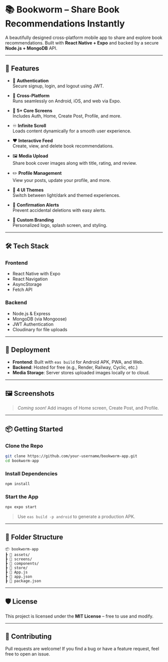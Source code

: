 
# 📚 Bookworm – Share Book Recommendations Instantly

A beautifully designed cross-platform mobile app to share and explore book recommendations. Built with **React Native + Expo** and backed by a secure **Node.js + MongoDB** API.

---

## 🌟 Features

- 🔐 **Authentication**  
  Secure signup, login, and logout using JWT.

- 📱 **Cross-Platform**  
  Runs seamlessly on Android, iOS, and web via Expo.

- 🧭 **5+ Core Screens**  
  Includes Auth, Home, Create Post, Profile, and more.

- ♾️ **Infinite Scroll**  
  Loads content dynamically for a smooth user experience.

- ❤️ **Interactive Feed**  
  Create, view, and delete book recommendations.

- 🖼️ **Media Upload**  
  Share book cover images along with title, rating, and review.

- ✏️ **Profile Management**  
  View your posts, update your profile, and more.

- 🎨 **4 UI Themes**  
  Switch between light/dark and themed experiences.

- 🔔 **Confirmation Alerts**  
  Prevent accidental deletions with easy alerts.

- 📱 **Custom Branding**  
  Personalized logo, splash screen, and styling.

---

## 🛠️ Tech Stack

### Frontend
- React Native with Expo
- React Navigation
- AsyncStorage
- Fetch API

### Backend
- Node.js & Express
- MongoDB (via Mongoose)
- JWT Authentication
- Cloudinary for file uploads

---

## 🚀 Deployment

- **Frontend**: Built with `eas build` for Android APK, PWA, and Web.
- **Backend**: Hosted for free (e.g., Render, Railway, Cyclic, etc.)
- **Media Storage**: Server stores uploaded images locally or to cloud.

---

## 🖼️ Screenshots

> _Coming soon!_ Add images of Home screen, Create Post, and Profile.

---

## 📦 Getting Started

### Clone the Repo
```bash
git clone https://github.com/your-username/bookworm-app.git
cd bookworm-app
```

### Install Dependencies
```bash
npm install
```

### Start the App
```bash
npx expo start
```

> Use `eas build -p android` to generate a production APK.

---

## 📁 Folder Structure

```
📦 bookworm-app
┣ 📁 assets/
┣ 📁 screens/
┣ 📁 components/
┣ 📁 store/
┣ 📄 App.js
┣ 📄 app.json
┣ 📄 package.json
```

---

## 🛡️ License

This project is licensed under the **MIT License** – free to use and modify.

---

## 🤝 Contributing

Pull requests are welcome! If you find a bug or have a feature request, feel free to open an issue.
